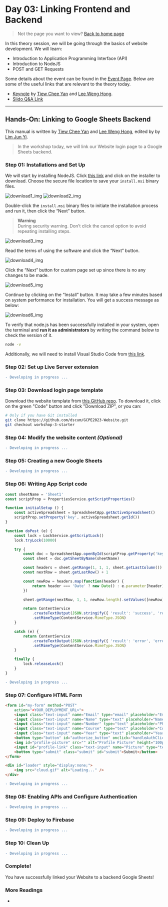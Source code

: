 # Day 03: Linking Frontend and Backend

> Not the page you want to view? [Back to home page](../README.md)

In this theory session, we will be going through the basics of website development. We will learn:

* Introduction to Application Programming Interface (API)
* Introduction to NodeJS
* POST and GET Requests

Some details about the event can be found in the [Event Page](https://gdsc.community.dev/events/details/developer-student-clubs-university-of-malaya-presents-gcpe-google-cloud-platform-for-everyone-workshop-2023-2023-03-25/). Below are some of the useful links that are relevant to the theory today.

* [Keynote](./assets/slide.pdf) by [Tiew Chee Yan](https://github.com/Cheeyan902) and [Lee Weng Hong](https://github.com/AsynchronousNotAvailable).
* [Slido Q&A Link](https://app.sli.do/event/8kuvZfCWdkGhNYoqKuVX6n/live/questions)

---

## Hands-On: Linking to Google Sheets Backend

This manual is written by [Tiew Chee Yan](https://github.com/Cheeyan902) and [Lee Weng Hong](https://github.com/AsynchronousNotAvailable), edited by by [Lim Jun Yi](https://github.com/LimJY03).

> In the workshop today, we will link our Website login page to a Google Sheets backend.

### Step 01: Installations and Set Up

We will start by installing NodeJS. Click [this link](https://nodejs.org/en/download) and click on the installer to download. Choose the secure file location to save your `install.msi` binary files.

![download1_img](./assets/nodejs1.png)
![download2_img](./assets/nodejs2.png)

Double-click the `install.msi` binary files to initiate the installation process and run it, then click the “Next” button.

> **Warning**
> <br>During security warning. Don’t click the cancel option to avoid repeating installing steps.

![download3_img](./assets/nodejs3.png)

Read the terms of using the software and click the “Next” button.

![download4_img](./assets/nodejs4.png)

Click the “Next” button for custom page set up since there is no any changes to be made.

![download5_img](./assets/nodejs5.png)

Continue by clicking on the “Install” button. It may take a few minutes based on system performance for installation. You will get a success message as below:

![download6_img](./assets/nodejs6.png)

To verify that node.js has been successfully installed in your system, open the terminal and **run it as administrators** by writing the command below to check the version of it.

```sh
node -v
```

Additionally, we will need to install Visual Studio Code from [this link](https://code.visualstudio.com/download).

### Step 02: Set up Live Server extension

```diff
- Developing in progress ...
```

### Step 03: Download login page template

Download the website template from [this GitHub repo](https://github.com/dscum/GCPE2023-Website/tree/workshop-3-starter). To download it, click on the green "Code" button and click "Download ZIP", or you can:

```sh
# Only if you have Git installed
git clone https://github.com/dscum/GCPE2023-Website.git
git checkout workshop-3-starter
```

### Step 04: Modify the website content *(Optional)*

```diff
- Developing in progress ...
```

### Step 05: Creating a new Google Sheets

```diff
- Developing in progress ...
```

### Step 06: Writing App Script code

```js
const sheetName = 'Sheet1'
const scriptProp = PropertiesService.getScriptProperties()

function initialSetup () {
    const activeSpreadsheet = SpreadsheetApp.getActiveSpreadsheet()
    scriptProp.setProperty('key', activeSpreadsheet.getId())
}

function doPost (e) {
    const lock = LockService.getScriptLock()
    lock.tryLock(10000)

    try {
        const doc = SpreadsheetApp.openById(scriptProp.getProperty('key'))
        const sheet = doc.getSheetByName(sheetName)

        const headers = sheet.getRange(1, 1, 1, sheet.getLastColumn()).getValues()[0]
        const nextRow = sheet.getLastRow() + 1

        const newRow = headers.map(function(header) {
            return header === 'Date' ? new Date() : e.parameter[header]
        })

        sheet.getRange(nextRow, 1, 1, newRow.length).setValues([newRow])

        return ContentService
            .createTextOutput(JSON.stringify({ 'result': 'success', 'row': nextRow }))
            .setMimeType(ContentService.MimeType.JSON)
    }

    catch (e) {
        return ContentService
            .createTextOutput(JSON.stringify({ 'result': 'error', 'error': e }))
            .setMimeType(ContentService.MimeType.JSON)
    }

    finally {
        lock.releaseLock()
    }
}
```

```diff
- Developing in progress ...
```

### Step 07: Configure HTML Form

```html
<form id="my-form" method="POST"
    action="<YOUR_DEPLOYMENT_URL>">
    <input class="text-input" name="Email" type="email" placeholder="Email" required />
    <input class="text-input" name="Name" type="text" placeholder="Name" required />
    <input class="text-input" name="Number" type="text" placeholder="Phone number" required />
    <input class="text-input" name="Course" type="text" placeholder="Course" required />
    <input class="text-input" name="Year" type="text" placeholder="Year" required />
    <button type="button" id="authorize_button" onclick="handleAuthClick()">Upload Profile Picture</button>
    <img id="profile-picture" src="" alt="Profile Picture" height="100px" width = "100px">
    <input id="profile-link" class="text-input" name="Picture" type="text" placeholder="Not selected" required READONLY/>
    <button type="submit" class="submit" id="submit">Submit</button>
</form>
```

```html
<div id="loader" style="display:none;">
    <img src="cloud.gif" alt="Loading..." />
</div>
```

```diff
- Developing in progress ...
```

### Step 08: Enabling APIs and Configure Authentication

```diff
- Developing in progress ...
```

### Step 09: Deploy to Firebase

```diff
- Developing in progress ...
```

### Step 10: Clean Up

```diff
- Developing in progress ...
```

### Complete!

You have successfully linked your Website to a backend Google Sheets!

### More Readings

* []()